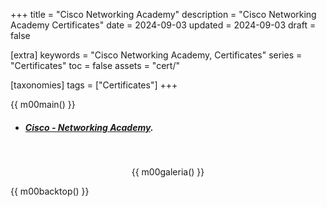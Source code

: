 +++
title = "Cisco Networking Academy"
description = "Cisco Networking Academy Certificates"
date = 2024-09-03
updated = 2024-09-03
draft = false

[extra]
keywords = "Cisco Networking Academy, Certificates"
series = "Certificates"
toc = false
assets = "cert/"

[taxonomies]
tags = ["Certificates"]
+++

{{ m00main() }}

- ##### [Cisco - Networking Academy](https://www.netacad.com/).

<br>
<div style="text-align: center;">

{{ m00galeria() }}

</div>

{{ m00backtop() }}
